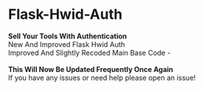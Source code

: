 # Flask-Hwid-Auth
**Sell Your Tools With Authentication**<br />New And Improved Flask Hwid Auth<br />
Improved And Slightly Recoded Main Base Code -
<br /><br />**This Will Now Be Updated Frequently Once Again**<br />If you have any issues or need help please open an issue!

